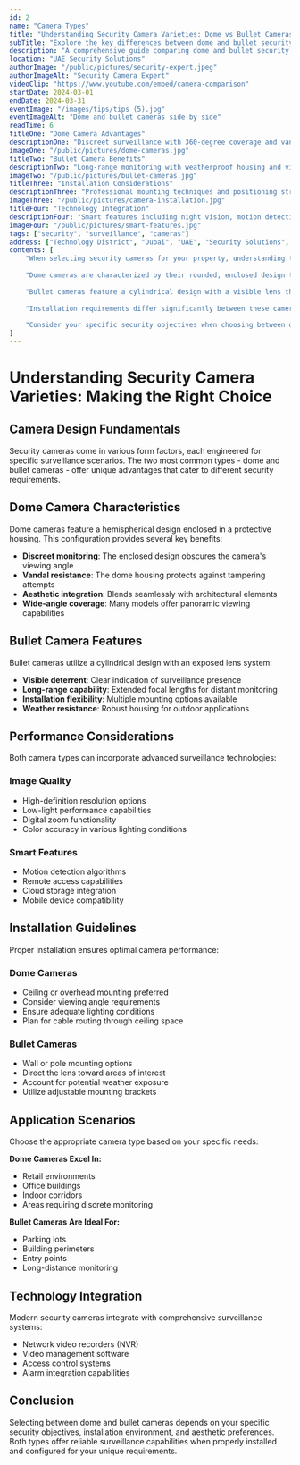 ```yaml
---
id: 2
name: "Camera Types"
title: "Understanding Security Camera Varieties: Dome vs Bullet Cameras for Optimal Surveillance"
subTitle: "Explore the key differences between dome and bullet security cameras to make informed decisions for your surveillance needs"
description: "A comprehensive guide comparing dome and bullet security cameras, their unique features, installation requirements, and ideal use cases to help you choose the right surveillance solution for your specific security needs."
location: "UAE Security Solutions"
authorImage: "/public/pictures/security-expert.jpeg"
authorImageAlt: "Security Camera Expert"
videoClip: "https://www.youtube.com/embed/camera-comparison"
startDate: 2024-03-01
endDate: 2024-03-31
eventImage: "/images/tips/tips (5).jpg"
eventImageAlt: "Dome and bullet cameras side by side"
readTime: 6
titleOne: "Dome Camera Advantages"
descriptionOne: "Discreet surveillance with 360-degree coverage and vandal-resistant design for indoor applications"
imageOne: "/public/pictures/dome-cameras.jpg"
titleTwo: "Bullet Camera Benefits"
descriptionTwo: "Long-range monitoring with weatherproof housing and visible deterrent effect for outdoor security"
imageTwo: "/public/pictures/bullet-cameras.jpg"
titleThree: "Installation Considerations"
descriptionThree: "Professional mounting techniques and positioning strategies for maximum surveillance effectiveness"
imageThree: "/public/pictures/camera-installation.jpg"
titleFour: "Technology Integration"
descriptionFour: "Smart features including night vision, motion detection, and remote monitoring capabilities"
imageFour: "/public/pictures/smart-features.jpg"
tags: ["security", "surveillance", "cameras"]
address: ["Technology District", "Dubai", "UAE", "Security Solutions", "AE"]
contents: [
    "When selecting security cameras for your property, understanding the fundamental differences between dome and bullet cameras is crucial for making the right choice. Each camera type offers distinct advantages depending on your specific surveillance requirements and installation environment.",
    
    "Dome cameras are characterized by their rounded, enclosed design that makes it difficult for observers to determine the camera's viewing direction. This ambiguity serves as an effective psychological deterrent while maintaining aesthetic appeal. The dome housing protects the camera lens from weather elements and potential vandalism, making them ideal for both indoor and outdoor installations where discretion is paramount.",
    
    "Bullet cameras feature a cylindrical design with a visible lens that clearly indicates the monitoring direction. This obvious presence serves as a strong visual deterrent to potential intruders. Their streamlined design typically allows for longer-range viewing capabilities and easier directional adjustment during installation. The weatherproof casing makes them particularly suitable for outdoor perimeter monitoring.",
    
    "Installation requirements differ significantly between these camera types. Dome cameras require ceiling or overhead mounting and may need more complex wiring due to their enclosed design. Bullet cameras offer more flexibility in mounting options, including wall brackets and pole installations, with generally simpler cable management.",
    
    "Consider your specific security objectives when choosing between dome and bullet cameras. For indoor retail environments where discrete monitoring is preferred, dome cameras excel. For outdoor perimeter security where visible deterrence is desired, bullet cameras are often the superior choice. Modern versions of both types can incorporate advanced features like infrared night vision, motion detection, and high-definition recording capabilities."
]
---
```


# Understanding Security Camera Varieties: Making the Right Choice

## Camera Design Fundamentals

Security cameras come in various form factors, each engineered for specific surveillance scenarios. The two most common types - dome and bullet cameras - offer unique advantages that cater to different security requirements.

## Dome Camera Characteristics

Dome cameras feature a hemispherical design enclosed in a protective housing. This configuration provides several key benefits:

- **Discreet monitoring**: The enclosed design obscures the camera's viewing angle
- **Vandal resistance**: The dome housing protects against tampering attempts
- **Aesthetic integration**: Blends seamlessly with architectural elements
- **Wide-angle coverage**: Many models offer panoramic viewing capabilities

## Bullet Camera Features

Bullet cameras utilize a cylindrical design with an exposed lens system:

- **Visible deterrent**: Clear indication of surveillance presence
- **Long-range capability**: Extended focal lengths for distant monitoring
- **Installation flexibility**: Multiple mounting options available
- **Weather resistance**: Robust housing for outdoor applications

## Performance Considerations

Both camera types can incorporate advanced surveillance technologies:

### Image Quality
- High-definition resolution options
- Low-light performance capabilities
- Digital zoom functionality
- Color accuracy in various lighting conditions

### Smart Features
- Motion detection algorithms
- Remote access capabilities
- Cloud storage integration
- Mobile device compatibility

## Installation Guidelines

Proper installation ensures optimal camera performance:

### Dome Cameras
- Ceiling or overhead mounting preferred
- Consider viewing angle requirements
- Ensure adequate lighting conditions
- Plan for cable routing through ceiling space

### Bullet Cameras
- Wall or pole mounting options
- Direct the lens toward areas of interest
- Account for potential weather exposure
- Utilize adjustable mounting brackets

## Application Scenarios

Choose the appropriate camera type based on your specific needs:

**Dome Cameras Excel In:**
- Retail environments
- Office buildings
- Indoor corridors
- Areas requiring discrete monitoring

**Bullet Cameras Are Ideal For:**
- Parking lots
- Building perimeters
- Entry points
- Long-distance monitoring

## Technology Integration

Modern security cameras integrate with comprehensive surveillance systems:

- Network video recorders (NVR)
- Video management software
- Access control systems
- Alarm integration capabilities

## Conclusion

Selecting between dome and bullet cameras depends on your specific security objectives, installation environment, and aesthetic preferences. Both types offer reliable surveillance capabilities when properly installed and configured for your unique requirements.